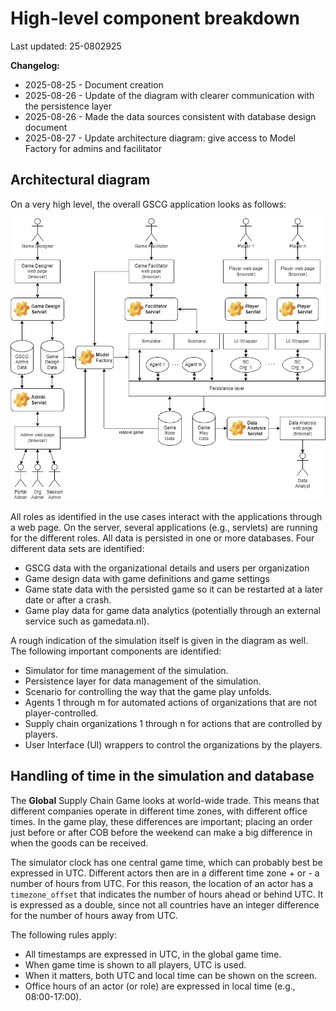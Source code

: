 # High-level component breakdown

Last updated: 25-0802925

__Changelog:__
 - 2025-08-25 - Document creation
 - 2025-08-26 - Update of the diagram with clearer communication with the persistence layer
 - 2025-08-26 - Made the data sources consistent with database design document
 - 2025-08-27 - Update architecture diagram: give access to Model Factory for admins and facilitator
 

## Architectural diagram
 
On a very high level, the overall GSCG application looks as follows:

![](diagrams/gscg-architecture.png)

All roles as identified in the use cases interact with the applications through a web page. On the server, several applications (e.g., servlets) are running for the different roles. All data is persisted in one or more databases. Four different data sets are identified:

- GSCG data with the organizational details and users per organization
- Game design data with game definitions and game settings
- Game state data with the persisted game so it can be restarted at a later date or after a crash.
- Game play data for game data analytics (potentially through an external service such as gamedata.nl). 

A rough indication of the simulation itself is given in the diagram as well. The following important components are identified:

- Simulator for time management of the simulation.
- Persistence layer for data management of the simulation.
- Scenario for controlling the way that the game play unfolds.
- Agents 1 through m for automated actions of organizations that are not player-controlled.
- Supply chain organizations 1 through n for actions that are controlled by players.
- User Interface (UI) wrappers to control the organizations by the players.


## Handling of time in the simulation and database

The **Global** Supply Chain Game looks at world-wide trade. This means that different companies operate in different time zones, with different office times. In the game play, these differences are important; placing an order just before or after COB before the weekend can make a big difference in when the goods can be received.

The simulator clock has one central game time, which can probably best be expressed in UTC. Different actors then are in a different time zone + or - a number of hours from UTC. For this reason, the location of an actor has a `timezone_offset` that indicates the number of hours ahead or behind UTC. It is expressed as a double, since not all countries have an integer difference for the number of hours away from UTC.

The following rules apply:
- All timestamps are expressed in UTC, in the global game time.
- When game time is shown to all players, UTC is used.
- When it matters, both UTC and local time can be shown on the screen. 
- Office hours of an actor (or role) are expressed in local time (e.g., 08:00-17:00).

